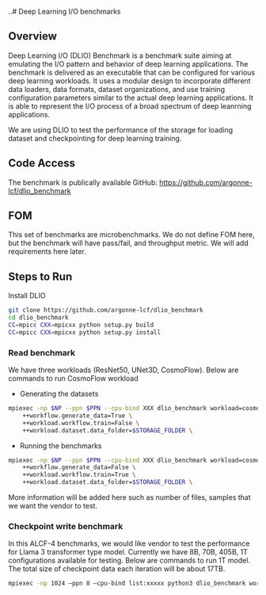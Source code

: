 ..# Deep Learning I/O benchmarks

## Overview 
Deep Learning I/O (DLIO) Benchmark is a benchmark suite aiming at emulating the I/O pattern and behavior of deep learning applications. The benchmark is delivered as an executable that can be configured for various deep learning workloads. It uses a modular design to incorporate different data loaders, data formats, dataset organizations, and use training configuration parameters similar to the actual deep learning applications. It is able to represent the I/O process of a broad spectrum of deep leanrning applications.

We are using DLIO to test the performance of the storage for loading dataset and checkpointing for deep learning training. 

## Code Access
The benchmark is publically available 
GitHub: https://github.com/argonne-lcf/dlio_benchmark

## FOM
This set of benchmarks are microbenchmarks. We do not define FOM here, but the benchmark will have pass/fail, and throughput metric. We will add requirements here later. 

## Steps to Run
Install DLIO
```bash
git clone https://github.com/argonne-lcf/dlio_benchmark
cd dlio_benchmark
CC=mpicc CXX=mpicxx python setup.py build
CC=mpicc CXX=mpicxx python setup.py install
```

### Read benchmark
We have three workloads (ResNet50, UNet3D, CosmoFlow). Below are commands to run CosmoFlow workload

* Generating the datasets
```bash
mpiexec -np $NP --ppn $PPN --cpu-bind XXX dlio_benchmark workload=cosmoflow_a100 \
    ++workflow.generate_data=True \
    ++workload.workflow.train=False \
    ++workload.dataset.data_folder=$STORAGE_FOLDER \
```
* Running the benchmarks
```bash
mpiexec -np $NP --ppn $PPN --cpu-bind XXX dlio_benchmark workload=cosmoflow_a100 \
    ++workflow.generate_data=False \
    ++workload.workflow.train=True \
    ++workload.dataset.data_folder=$STORAGE_FOLDER \
```
More information will be added here such as number of files, samples that we want the vendor to test. 

### Checkpoint write benchmark
In this ALCF-4 benchmarks, we would like vendor to test the performance for Llama 3 transformer type model. Currently we have 8B, 70B, 405B, 1T configurations available for testing. Below are commands to run 1T model. The total size of checkpoint data each iteration will be about 17TB. 
```bash
mpiexec -np 1024 –ppn 8 –cpu-bind list:xxxxx python3 dlio_benchmark workload=llama_1t
```
